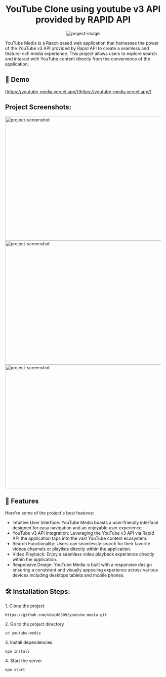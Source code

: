 <h1 align="center" id="title">YouTube Clone using youtube v3 API provided by RAPID API</h1>

<p align="center"><img src="https://ik.imagekit.io/lsfjjc0wv/image.png?updatedAt=1700651967363" alt="project-image"></p>

<p id="description">YouTube Media is a React-based web application that harnesses the power of the YouTube v3 API provided by Rapid API to create a seamless and feature-rich media experience. This project allows users to explore search and interact with YouTube content directly from the convenience of the application.</p>


<h2>🚀 Demo</h2>

[https://youtube-media.vercel.app/](https://youtube-media.vercel.app/)

<h2>Project Screenshots:</h2>

<img src="https://ik.imagekit.io/lsfjjc0wv/image.png?updatedAt=1700653203962" alt="project-screenshot" width="600" height="400/">

<img src="https://ik.imagekit.io/lsfjjc0wv/image.png?updatedAt=1700653377995" alt="project-screenshot" width="600" height="400/">

<img src="https://ik.imagekit.io/lsfjjc0wv/image.png?updatedAt=1700653476650" alt="project-screenshot" width="600" height="400/">

  
  
<h2>🧐 Features</h2>

Here're some of the project's best features:

*   Intuitive User Interface: YouTube Media boasts a user-friendly interface designed for easy navigation and an enjoyable user experience
*   YouTube v3 API Integration: Leveraging the YouTube v3 API via Rapid API the application taps into the vast YouTube content ecosystem.
*   Search Functionality: Users can seamlessly search for their favorite videos channels or playlists directly within the application.
*   Video Playback: Enjoy a seamless video playback experience directly within the application.
*   Responsive Design: YouTube Media is built with a responsive design ensuring a consistent and visually appealing experience across various devices including desktops tablets and mobile phones.

<h2>🛠️ Installation Steps:</h2>

<p>1. Clone the project</p>

```
https://github.com/ubaid0309/youtube-media.git
```

<p>2. Go to the project directory</p>

```
cd youtube-media
```

<p>3. Install dependencies</p>

```
npm install
```

<p>4. Start the server</p>

```
npm start
```
